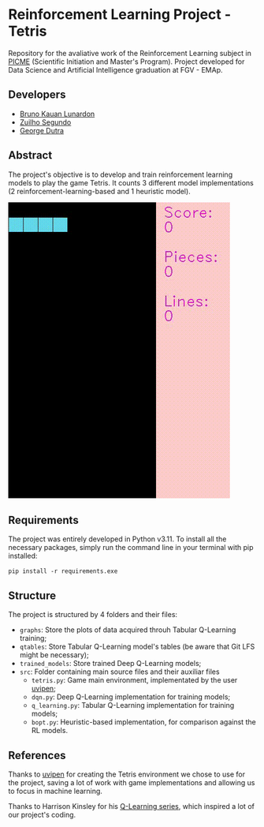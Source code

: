 # Reinforcement Learning Project - Tetris


Repository for the avaliative work of the Reinforcement Learning subject in [PICME](https://picme.obmep.org.br) (Scientific Initiation and Master's Program). Project developed for Data Science and Artificial Intelligence graduation at FGV - EMAp.

## Developers

- [Bruno Kauan Lunardon](https://github.com/BrunoLunardon)
- [Zuilho Segundo](https://github.com/ZuilhoSe)
- [George Dutra](https://github.com/georgedutra)

## Abstract

The project's objective is to develop and train reinforcement learning models to play the game Tetris. It counts 3 different model implementations (2 reinforcement-learning-based and 1 heuristic model).

![Semi-Trained model gameplay](test.gif)

## Requirements

The project was entirely developed in Python v3.11. To install all the necessary packages, simply run the command line in your terminal with pip installed:

    pip install -r requirements.exe

## Structure

The project is structured by 4 folders and their files:

- `graphs`: Store the plots of data acquired throuh Tabular Q-Learning training;
- `qtables`: Store Tabular Q-Learning model's tables (be aware that Git LFS might be necessary);
- `trained_models`: Store trained Deep Q-Learning models;
- `src`: Folder containing main source files and their auxiliar files
    - `tetris.py`: Game main environment, implementated by the user [uvipen](https://github.com/uvipen/Tetris-deep-Q-learning-pytorch);
    - `dqn.py`: Deep Q-Learning implementation for training models;
    - `q_learning.py`: Tabular Q-Learning implementation for training models;
    - `bopt.py`: Heuristic-based implementation, for comparison against the RL models.

## References

Thanks to [uvipen](https://github.com/uvipen) for creating the Tetris environment we chose to use for the project, saving a lot of work with game implementations and allowing us to focus in machine learning.

Thanks to Harrison Kinsley for his [Q-Learning series](https://pythonprogramming.net/q-learning-reinforcement-learning-python-tutorial/), which inspired a lot of our project's coding.